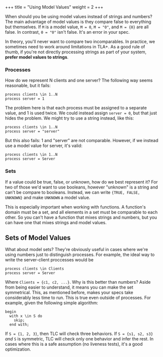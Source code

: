 +++
title = "Using Model Values"
weight = 2
+++

When should you be using model values instead of strings and numbers? The main advantage of model values is they compare false to everything but themselves. If `M` is a model value, `M = 0`, `M = "0"`, and `M = {0}` are all false. In contrast, `0 = "0"` isn't false. It's an error in your spec.

In theory, you'll never want to compare two incomparables. In practice, we sometimes need to work around limitations in TLA+. As a good rule of thumb, if you're not directly processing strings as part of your system, **prefer model values to strings**.

### Processes

How do we represent N clients and one server? The following way seems reasonable, but it fails:

```tla
process clients \in 1..N
process server = 1
```

The problem here is that each process must be assigned to a separate value, and 1 is used twice. We could instead assign `server = 0`, but that just hides the problem. We might try to use a string instead, like this:

```tla
process clients \in 1..N
process server = "server"
```

But this also fails: 1 and "server" are not comparable. However, if we instead use a model value for server, it's valid:

```tla
process clients \in 1..N
process server = Server
```

### Sets

If a value could be true, false, or unknown, how do we best represent it? For two of those we'd want to use booleans, however "unknown" is a string and can't be compare to booleans. Instead, we can write `{TRUE, FALSE, UNKNOWN}` and make `UNKNOWN` a model value.

This is especially important when working with functions. A function's domain must be a set, and all elements in a set must be comparable to each other. So you can't have a function that mixes strings and numbers, but you can have one that mixes strings and model values.

## Sets of Model Values

What about model sets? They're obviously useful in cases where we're using numbers just to distinguish processes. For example, the ideal way to write the server-client proccesses would be

```tla
process clients \in Clients
process server = Server
```

Where `Clients = {c1, c2, ...}`. Why is this better than numbers? Aside from being easier to understand, it means you can make the set symmetrical. This, as mentioned before, makes your specs take considerably less time to run. This is true even outside of processes. For example, given the following simple algorithm:

```tla
begin
  with x \in S do
    skip;
  end with;
```

If `S = {1, 2, 3}`, then TLC will check three behaviors. If `S = {s1, s2, s3}` _and_ `S` is symmetric, TLC will check only one behavior and infer the rest. In cases where this is a safe assumption (no liveness tests), it's a good optimization.